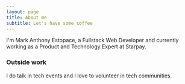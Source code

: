 ```yaml
---
layout: page
title: About me
subtitle: Let's have some coffee
---
```


I'm Mark Anthony Estopace, a Fullstack Web Developer and
currently working as a Product and Technology Expert at Starpay.

### Outside work

I do talk in tech events and I love to volunteer in tech communities.